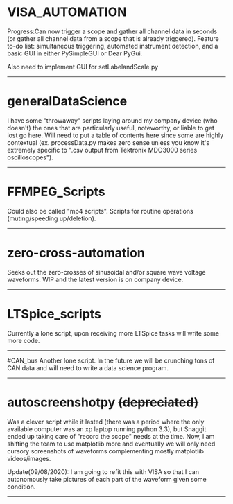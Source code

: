 # VISA_AUTOMATION
Progress:Can now trigger a scope and gather all channel data in seconds (or gather all channel data from a scope that is already triggered). Feature to-do list: simultaneous triggering, automated instrument detection, and a basic GUI in either PySimpleGUI or Dear PyGui.

Also need to implement GUI for setLabelandScale.py

---------------------------------------------------------------------------------------------------------------------------------------
# generalDataScience
I have some "throwaway" scripts laying around my company device (who doesn't) the ones that are particularly useful, noteworthy, or liable to get lost go here. Will need to put a table of contents here since some are highly contextual (ex. processData.py makes zero sense unless you know it's extremely specific to ".csv output from Tektronix MDO3000 series oscilloscopes").

---------------------------------------------------------------------------------------------------------------------------------------
# FFMPEG_Scripts
Could also be called "mp4 scripts". Scripts for routine operations (muting/speeding up/deletion).

---------------------------------------------------------------------------------------------------------------------------------------
# zero-cross-automation
Seeks out the zero-crosses of sinusoidal and/or square wave voltage waveforms. WIP and the latest version is on company device.

---------------------------------------------------------------------------------------------------------------------------------------
# LTSpice_scripts
Currently a lone script, upon receiving more LTSpice tasks will write some more code. 

---------------------------------------------------------------------------------------------------------------------------------------
#CAN_bus
Another lone script. In the future we will be crunching tons of CAN data and will need to write a data science program.

---------------------------------------------------------------------------------------------------------------------------------------
# autoscreenshotpy ~~(depreciated)~~

Was a clever script while it lasted (there was a period where the only available computer was an xp laptop running python 3.3), but Snaggit ended up taking care of "record the scope" needs at the time. Now, I am shifting the team to use matplotlib more and eventually we will only need cursory screenshots of waveforms complementing mostly matplotlib videos/images.

Update(09/08/2020): I am going to refit this with VISA so that I can autonomously take pictures of each part of the waveform given some condition.

---------------------------------------------------------------------------------------------------------------------------------------
